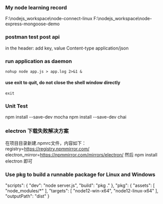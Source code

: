 ### My node learning record
F:\nodejs_workspace\node-connect-linux
F:\nodejs_workspace\node-express-mongoose-demo

### postman test post api
in the header: 
add key, value
Content-type   application/json

### run application as daemon
`nohup node app.js > app.log 2>&1 &`
#### use exit to quit, do not close the shell window directly
`exit`

### Unit Test
npm install --save-dev mocha 
npm install --save-dev chai

### electron 下载失败解决方案
在项目目录新建.npmrc文件，内容如下：
registry=https://registry.npmmirror.com/
electron_mirror=https://npmmirror.com/mirrors/electron/
然后 npm install electron 即可

### Use pkg to build a runnable package for Linux and Windows
"scripts": {
    "dev": "node server.js",
    "build": "pkg ."
},
"pkg": {
    "assets": [
        "node_modules/*"
    ],
    "targets": [
        "node12-win-x64",
        "node12-linux-x64"
    ],
    "outputPath": "dist"
}